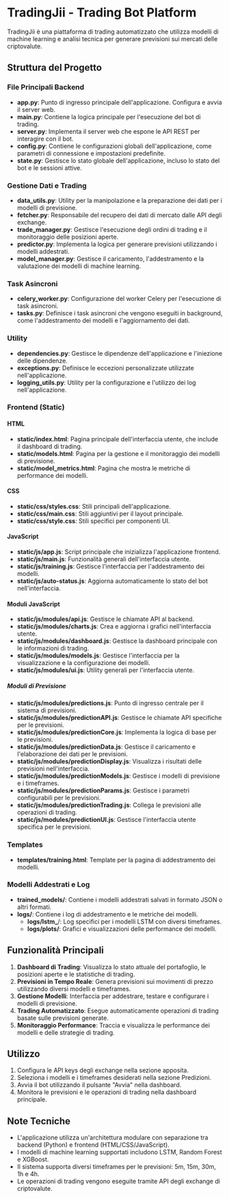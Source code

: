 # TradingJii - Trading Bot Platform

TradingJii è una piattaforma di trading automatizzato che utilizza modelli di machine learning e analisi tecnica per generare previsioni sui mercati delle criptovalute.

## Struttura del Progetto

### File Principali Backend

- **app.py**: Punto di ingresso principale dell'applicazione. Configura e avvia il server web.
- **main.py**: Contiene la logica principale per l'esecuzione del bot di trading.
- **server.py**: Implementa il server web che espone le API REST per interagire con il bot.
- **config.py**: Contiene le configurazioni globali dell'applicazione, come parametri di connessione e impostazioni predefinite.
- **state.py**: Gestisce lo stato globale dell'applicazione, incluso lo stato del bot e le sessioni attive.

### Gestione Dati e Trading

- **data_utils.py**: Utility per la manipolazione e la preparazione dei dati per i modelli di previsione.
- **fetcher.py**: Responsabile del recupero dei dati di mercato dalle API degli exchange.
- **trade_manager.py**: Gestisce l'esecuzione degli ordini di trading e il monitoraggio delle posizioni aperte.
- **predictor.py**: Implementa la logica per generare previsioni utilizzando i modelli addestrati.
- **model_manager.py**: Gestisce il caricamento, l'addestramento e la valutazione dei modelli di machine learning.

### Task Asincroni

- **celery_worker.py**: Configurazione del worker Celery per l'esecuzione di task asincroni.
- **tasks.py**: Definisce i task asincroni che vengono eseguiti in background, come l'addestramento dei modelli e l'aggiornamento dei dati.

### Utility

- **dependencies.py**: Gestisce le dipendenze dell'applicazione e l'iniezione delle dipendenze.
- **exceptions.py**: Definisce le eccezioni personalizzate utilizzate nell'applicazione.
- **logging_utils.py**: Utility per la configurazione e l'utilizzo dei log nell'applicazione.

### Frontend (Static)

#### HTML

- **static/index.html**: Pagina principale dell'interfaccia utente, che include il dashboard di trading.
- **static/models.html**: Pagina per la gestione e il monitoraggio dei modelli di previsione.
- **static/model_metrics.html**: Pagina che mostra le metriche di performance dei modelli.

#### CSS

- **static/css/styles.css**: Stili principali dell'applicazione.
- **static/css/main.css**: Stili aggiuntivi per il layout principale.
- **static/css/style.css**: Stili specifici per componenti UI.

#### JavaScript

- **static/js/app.js**: Script principale che inizializza l'applicazione frontend.
- **static/js/main.js**: Funzionalità generali dell'interfaccia utente.
- **static/js/training.js**: Gestisce l'interfaccia per l'addestramento dei modelli.
- **static/js/auto-status.js**: Aggiorna automaticamente lo stato del bot nell'interfaccia.

#### Moduli JavaScript

- **static/js/modules/api.js**: Gestisce le chiamate API al backend.
- **static/js/modules/charts.js**: Crea e aggiorna i grafici nell'interfaccia utente.
- **static/js/modules/dashboard.js**: Gestisce la dashboard principale con le informazioni di trading.
- **static/js/modules/models.js**: Gestisce l'interfaccia per la visualizzazione e la configurazione dei modelli.
- **static/js/modules/ui.js**: Utility generali per l'interfaccia utente.

##### Moduli di Previsione

- **static/js/modules/predictions.js**: Punto di ingresso centrale per il sistema di previsioni.
- **static/js/modules/predictionAPI.js**: Gestisce le chiamate API specifiche per le previsioni.
- **static/js/modules/predictionCore.js**: Implementa la logica di base per le previsioni.
- **static/js/modules/predictionData.js**: Gestisce il caricamento e l'elaborazione dei dati per le previsioni.
- **static/js/modules/predictionDisplay.js**: Visualizza i risultati delle previsioni nell'interfaccia.
- **static/js/modules/predictionModels.js**: Gestisce i modelli di previsione e i timeframes.
- **static/js/modules/predictionParams.js**: Gestisce i parametri configurabili per le previsioni.
- **static/js/modules/predictionTrading.js**: Collega le previsioni alle operazioni di trading.
- **static/js/modules/predictionUI.js**: Gestisce l'interfaccia utente specifica per le previsioni.

### Templates

- **templates/training.html**: Template per la pagina di addestramento dei modelli.

### Modelli Addestrati e Log

- **trained_models/**: Contiene i modelli addestrati salvati in formato JSON o altri formati.
- **logs/**: Contiene i log di addestramento e le metriche dei modelli.
  - **logs/lstm_**/: Log specifici per i modelli LSTM con diversi timeframes.
  - **logs/plots/**: Grafici e visualizzazioni delle performance dei modelli.

## Funzionalità Principali

1. **Dashboard di Trading**: Visualizza lo stato attuale del portafoglio, le posizioni aperte e le statistiche di trading.
2. **Previsioni in Tempo Reale**: Genera previsioni sui movimenti di prezzo utilizzando diversi modelli e timeframes.
3. **Gestione Modelli**: Interfaccia per addestrare, testare e configurare i modelli di previsione.
4. **Trading Automatizzato**: Esegue automaticamente operazioni di trading basate sulle previsioni generate.
5. **Monitoraggio Performance**: Traccia e visualizza le performance dei modelli e delle strategie di trading.

## Utilizzo

1. Configura le API keys degli exchange nella sezione apposita.
2. Seleziona i modelli e i timeframes desiderati nella sezione Predizioni.
3. Avvia il bot utilizzando il pulsante "Avvia" nella dashboard.
4. Monitora le previsioni e le operazioni di trading nella dashboard principale.

## Note Tecniche

- L'applicazione utilizza un'architettura modulare con separazione tra backend (Python) e frontend (HTML/CSS/JavaScript).
- I modelli di machine learning supportati includono LSTM, Random Forest e XGBoost.
- Il sistema supporta diversi timeframes per le previsioni: 5m, 15m, 30m, 1h e 4h.
- Le operazioni di trading vengono eseguite tramite API degli exchange di criptovalute.
